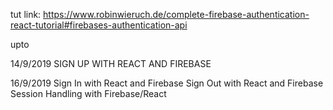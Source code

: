 
tut link:
https://www.robinwieruch.de/complete-firebase-authentication-react-tutorial#firebases-authentication-api


upto 

14/9/2019 SIGN UP WITH REACT AND FIREBASE

16/9/2019 Sign In with React and Firebase
  Sign Out with React and Firebase
  Session Handling with Firebase/React

